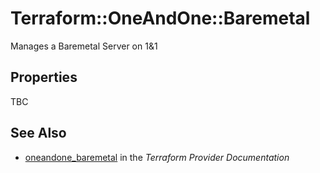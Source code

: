 # Terraform::OneAndOne::Baremetal

Manages a Baremetal Server on 1&1

## Properties

TBC

## See Also

* [oneandone_baremetal](https://www.terraform.io/docs/providers/oneandone/r/baremetal.html) in the _Terraform Provider Documentation_